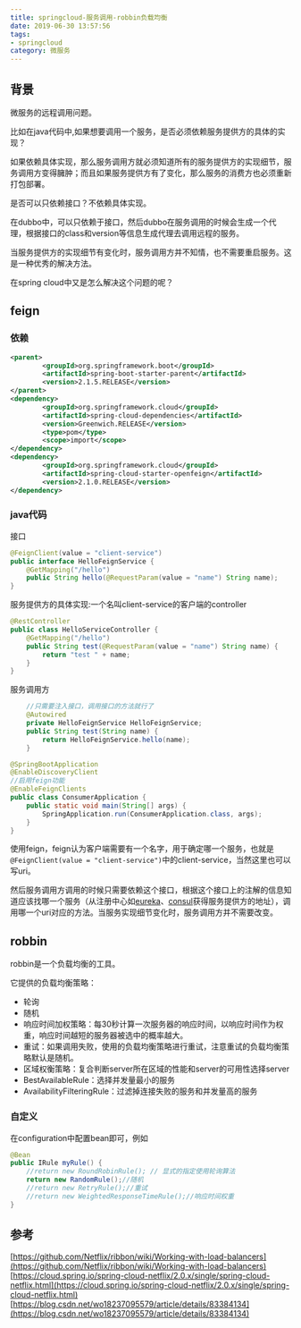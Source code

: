 ```yaml
---
title: springcloud-服务调用-robbin负载均衡
date: 2019-06-30 13:57:56
tags: 
- springcloud
category: 微服务
---
```


## 背景

微服务的远程调用问题。
<!--more-->
比如在java代码中,如果想要调用一个服务，是否必须依赖服务提供方的具体的实现？

如果依赖具体实现，那么服务调用方就必须知道所有的服务提供方的实现细节，服务调用方变得臃肿；而且如果服务提供方有了变化，那么服务的消费方也必须重新打包部署。

是否可以只依赖接口？不依赖具体实现。

在dubbo中，可以只依赖于接口，然后dubbo在服务调用的时候会生成一个代理，根据接口的class和version等信息生成代理去调用远程的服务。

当服务提供方的实现细节有变化时，服务调用方并不知情，也不需要重启服务。这是一种优秀的解决方法。

在spring cloud中又是怎么解决这个问题的呢？

## feign

### 依赖

```xml
<parent>
        <groupId>org.springframework.boot</groupId>
        <artifactId>spring-boot-starter-parent</artifactId>
        <version>2.1.5.RELEASE</version>
</parent>
<dependency>
        <groupId>org.springframework.cloud</groupId>
        <artifactId>spring-cloud-dependencies</artifactId>
        <version>Greenwich.RELEASE</version>
        <type>pom</type>
        <scope>import</scope>
</dependency>
<dependency>
        <groupId>org.springframework.cloud</groupId>
        <artifactId>spring-cloud-starter-openfeign</artifactId>
        <version>2.1.0.RELEASE</version>
</dependency>
```

### java代码

接口
```java
@FeignClient(value = "client-service")
public interface HelloFeignService {
    @GetMapping("/hello")
    public String hello(@RequestParam(value = "name") String name);
}
```

服务提供方的具体实现:一个名叫client-service的客户端的controller
```java
@RestController
public class HelloServiceController {
    @GetMapping("/hello")
    public String test(@RequestParam(value = "name") String name) {
        return "test " + name;
    }
}
```

服务调用方
```java
    //只需要注入接口，调用接口的方法就行了
    @Autowired
    private HelloFeignService HelloFeignService;
    public String test(String name) {
        return HelloFeignService.hello(name);
    }
```

```java
@SpringBootApplication
@EnableDiscoveryClient
//启用feign功能
@EnableFeignClients
public class ConsumerApplication {
    public static void main(String[] args) {
        SpringApplication.run(ConsumerApplication.class, args);
    }
}
```
使用feign，feign认为客户端需要有一个名字，用于确定哪一个服务，也就是`@FeignClient(value = "client-service")`中的client-service，当然这里也可以写uri。

然后服务调用方调用的时候只需要依赖这个接口，根据这个接口上的注解的信息知道应该找哪一个服务（从注册中心如[eureka](https://gentlezuo.github.io/2019/06/29/springcloud-注册中心eureka/)、[consul](https://gentlezuo.github.io/2019/06/30/springcloud-%E6%B3%A8%E5%86%8C%E4%B8%AD%E5%BF%83consul/)获得服务提供方的地址），调用哪一个uri对应的方法。当服务实现细节变化时，服务调用方并不需要改变。


## robbin

robbin是一个负载均衡的工具。

它提供的负载均衡策略：
- 轮询
- 随机
- 响应时间加权策略：每30秒计算一次服务器的响应时间，以响应时间作为权重，响应时间越短的服务器被选中的概率越大。
- 重试：如果调用失败，使用的负载均衡策略进行重试，注意重试的负载均衡策略默认是随机。
- 区域权衡策略：复合判断server所在区域的性能和server的可用性选择server
- BestAvailableRule：选择并发量最小的服务
- AvailabilityFilteringRule：过滤掉连接失败的服务和并发量高的服务


### 自定义
在configuration中配置bean即可，例如
```java
@Bean
public IRule myRule() {
    //return new RoundRobinRule(); // 显式的指定使用轮询算法
    return new RandomRule();//随机
    //return new RetryRule();//重试
    //return new WeightedResponseTimeRule();//响应时间权重
}
```


## 参考

[https://github.com/Netflix/ribbon/wiki/Working-with-load-balancers](https://github.com/Netflix/ribbon/wiki/Working-with-load-balancers)    
[https://cloud.spring.io/spring-cloud-netflix/2.0.x/single/spring-cloud-netflix.html](https://cloud.spring.io/spring-cloud-netflix/2.0.x/single/spring-cloud-netflix.html)   
[https://blog.csdn.net/wo18237095579/article/details/83384134](https://blog.csdn.net/wo18237095579/article/details/83384134)
